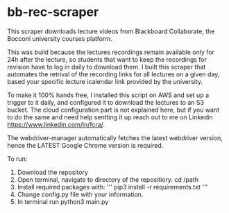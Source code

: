 # bb-rec-scraper

This scraper downloads lecture videos from Blackboard Collaborate, the Bocconi university courses platform. 

This was build because the lectures recordings remain available only for 24h after the lecture, so students that want to keep the recordings for revision have to log in daily to download them. 
I built this scraper that automates the retrival of the recording links for all lectures on a given day, based your specific lecture icalendar link provided by the university. 

To make it 100% hands free, I installed this script on AWS and set up a trigger to it daily, and configured it to download the lectures to an S3 bucket. 
The cloud configuration part is not explained here, but if you want to do the same and need help sentting it up reach out to me on Linkedin https://www.linkedin.com/in/fcra/.

The webdriver-manager automatically fetches the latest webdriver version, hence the LATEST Google Chrome version is required. 

To run:  
1. Download the repository  
2. Open terminal, navigate to directory of the repositiory. cd /path 
3. Install required packages with: 
''' pip3 install -r requirements.txt ''' 
4. Change config.py file with your information.
5. In terminal run python3 main.py 


